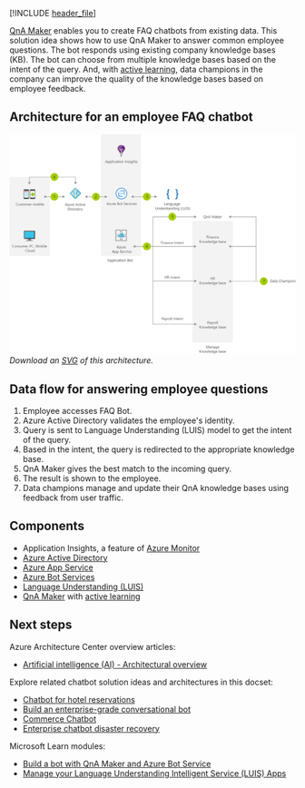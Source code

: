 


[!INCLUDE [header_file](../../../includes/sol-idea-header.md)]

[QnA Maker](/azure/cognitive-services/qnamaker/overview/overview) enables you to create FAQ chatbots from existing data. This solution idea shows how to use QnA Maker to answer common employee questions. The bot responds using existing company knowledge bases (KB). The bot can choose from multiple knowledge bases based on the intent of the query. And, with [active learning](/azure/cognitive-services/qnamaker/how-to/use-active-learning), data champions in the company can improve the quality of the knowledge bases based on employee feedback.  

## Architecture for an employee FAQ chatbot

![Architecture diagram: answer employee questions using internal knowledge bases and QnA Maker.](../media/faq-chatbot-with-data-champion-model.png)
*Download an [SVG](../media/faq-chatbot-with-data-champion-model.svg) of this architecture.*

## Data flow for answering employee questions

1. Employee accesses FAQ Bot.
1. Azure Active Directory validates the employee's identity.
1. Query is sent to Language Understanding (LUIS) model to get the intent of the query.
1. Based in the intent, the query is redirected to the appropriate knowledge base.
1. QnA Maker gives the best match to the incoming query.
1. The result is shown to the employee.
1. Data champions manage and update their QnA knowledge bases using feedback from user traffic.

## Components

* Application Insights, a feature of [Azure Monitor](https://azure.microsoft.com/services/monitor/)
* [Azure Active Directory](https://azure.microsoft.com/services/active-directory/)
* [Azure App Service](https://azure.microsoft.com/services/app-service/)
* [Azure Bot Services](https://azure.microsoft.com/services/bot-services/)
* [Language Understanding (LUIS)](https://azure.microsoft.com/services/cognitive-services/language-understanding-intelligent-service/)
* [QnA Maker](https://azure.microsoft.com/services/cognitive-services/qna-maker/) with [active learning](/azure/cognitive-services/qnamaker/how-to/use-active-learning)

## Next steps

Azure Architecture Center overview articles:

* [Artificial intelligence (AI) - Architectural overview](../../data-guide/big-data/ai-overview.md)

Explore related chatbot solution ideas and architectures in this docset:

* [Chatbot for hotel reservations](../../example-scenario/ai/commerce-chatbot)
* [Build an enterprise-grade conversational bot](../../reference-architectures/ai/conversational-bot)
* [Commerce Chatbot](./commerce-chatbot)
* [Enterprise chatbot disaster recovery](./enterprise-chatbot-disaster-recovery)

Microsoft Learn modules:

* [Build a bot with QnA Maker and Azure Bot Service](/learn/modules/build-faq-chatbot-qna-maker-azure-bot-service/)
* [Manage your Language Understanding Intelligent Service (LUIS) Apps](/learn/modules/manage-language-understanding-intelligent-service-apps/)
